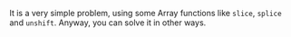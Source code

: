 It is a very simple problem, using some Array functions like `slice`, `splice` and `unshift`. Anyway, you can solve it in other ways.
